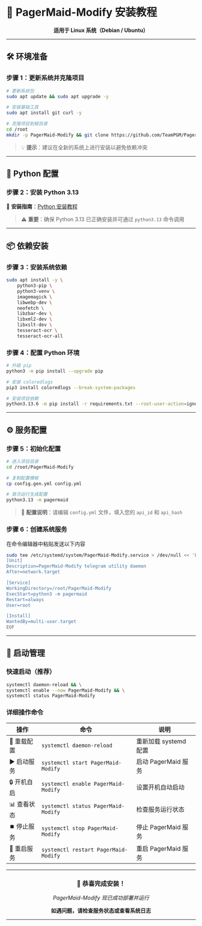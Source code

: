 # 🚀 PagerMaid-Modify 安装教程

<div align="center">

**适用于 Linux 系统（Debian / Ubuntu）**

---

</div>

## 🛠️ 环境准备

### 步骤 1：更新系统并克隆项目

```bash
# 更新系统包
sudo apt update && sudo apt upgrade -y

# 安装基础工具
sudo apt install git curl -y

# 克隆项目到根目录
cd /root
mkdir -p PagerMaid-Modify && git clone https://github.com/TeamPGM/PagerMaid-Modify.git PagerMaid-Modify
```

> 💡 **提示**：建议在全新的系统上进行安装以避免依赖冲突

---

## 🐍 Python 配置

### 步骤 2：安装 Python 3.13


📖 **安装指南**：[Python 安装教程](https://github.com/EAlyce/conf/blob/main/Linux/Python_install.md)

> ⚠️ **重要**：确保 Python 3.13 已正确安装并可通过 `python3.13` 命令调用

---

## 📦 依赖安装

### 步骤 3：安装系统依赖

```bash
sudo apt install -y \
    python3-pip \
    python3-venv \
    imagemagick \
    libwebp-dev \
    neofetch \
    libzbar-dev \
    libxml2-dev \
    libxslt-dev \
    tesseract-ocr \
    tesseract-ocr-all
```

### 步骤 4：配置 Python 环境

```bash
# 升级 pip
python3 -m pip install --upgrade pip

# 安装 coloredlogs
pip3 install coloredlogs --break-system-packages

# 安装项目依赖
python3.13.6 -m pip install -r requirements.txt --root-user-action=ignore
```

---

## ⚙️ 服务配置

### 步骤 5：初始化配置

```bash
# 进入项目目录
cd /root/PagerMaid-Modify

# 复制配置模板
cp config.gen.yml config.yml

# 首次运行生成配置
python3.13 -m pagermaid
```

> 📝 **配置说明**：请编辑 `config.yml` 文件，填入您的 `api_id` 和 `api_hash`

### 步骤 6：创建系统服务
在命令编辑器中粘贴发送以下内容
```bash
sudo tee /etc/systemd/system/PagerMaid-Modify.service > /dev/null << 'EOF'
[Unit]
Description=PagerMaid-Modify telegram utility daemon
After=network.target

[Service]
WorkingDirectory=/root/PagerMaid-Modify
ExecStart=python3 -m pagermaid
Restart=always
User=root

[Install]
WantedBy=multi-user.target
EOF
```

---

## 🎯 启动管理

### 快速启动（推荐）

```bash
systemctl daemon-reload && \
systemctl enable --now PagerMaid-Modify && \
systemctl status PagerMaid-Modify
```

### 详细操作命令

| 操作 | 命令 | 说明 |
|------|------|------|
| 🔄 重载配置 | `systemctl daemon-reload` | 重新加载 systemd 配置 |
| ▶️ 启动服务 | `systemctl start PagerMaid-Modify` | 启动 PagerMaid 服务 |
| 🔒 开机自启 | `systemctl enable PagerMaid-Modify` | 设置开机自动启动 |
| 📊 查看状态 | `systemctl status PagerMaid-Modify` | 检查服务运行状态 |
| ⏹️ 停止服务 | `systemctl stop PagerMaid-Modify` | 停止 PagerMaid 服务 |
| 🔄 重启服务 | `systemctl restart PagerMaid-Modify` | 重启 PagerMaid 服务 |

---

<div align="center">

### 🎉 恭喜完成安装！

*PagerMaid-Modify 现已成功部署并运行*

**如遇问题，请检查服务状态或查看系统日志**

---

</div>
